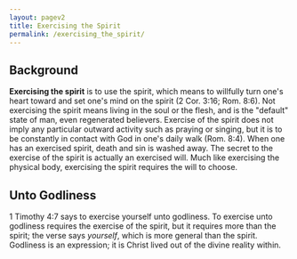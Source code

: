 ```yaml
---
layout: pagev2
title: Exercising the Spirit
permalink: /exercising_the_spirit/
---
```


## Background

**Exercising the spirit** is to use the spirit, which means to willfully turn one's heart toward and set one's mind on the spirit (2 Cor. 3:16; Rom. 8:6). Not exercising the spirit means living in the soul or the flesh, and is the "default" state of man, even regenerated believers. Exercise of the spirit does not imply any particular outward activity such as praying or singing, but it is to be constantly in contact with God in one's daily walk (Rom. 8:4). When one has an exercised spirit, death and sin is washed away. The secret to the exercise of the spirit is actually an exercised will. Much like exercising the physical body, exercising the spirit requires the will to choose.

## Unto Godliness

1 Timothy 4:7 says to exercise yourself unto godliness. To exercise unto godliness requires the exercise of the spirit, but it requires more than the spirit; the verse says *yourself*, which is more general than the spirit. Godliness is an expression; it is Christ lived out of the divine reality within. 